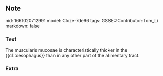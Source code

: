 ## Note
nid: 1661020712991
model: Cloze-7de96
tags: GSSE::!Contributor::Tom_Li
markdown: false

### Text
<div>
  The muscularis mucosae is characteristically thicker in the
  {{c1::oesophagus}} than in any other part of the alimentary
  tract.
</div>

### Extra

